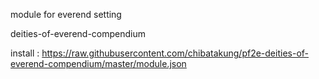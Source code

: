 module for everend setting

deities-of-everend-compendium


install : https://raw.githubusercontent.com/chibatakung/pf2e-deities-of-everend-compendium/master/module.json
